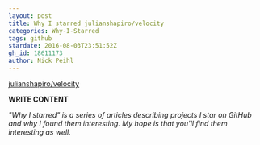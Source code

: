 ```yaml
---
layout: post
title: Why I starred julianshapiro/velocity
categories: Why-I-Starred
tags: github
stardate: 2016-08-03T23:51:52Z
gh_id: 18611173
author: Nick Peihl
---
```


[julianshapiro/velocity](https://github.com/julianshapiro/velocity)

**WRITE CONTENT**

*"Why I starred" is a series of articles describing projects I star on GitHub and why I found them interesting. My hope is that you'll find them interesting as well.*


